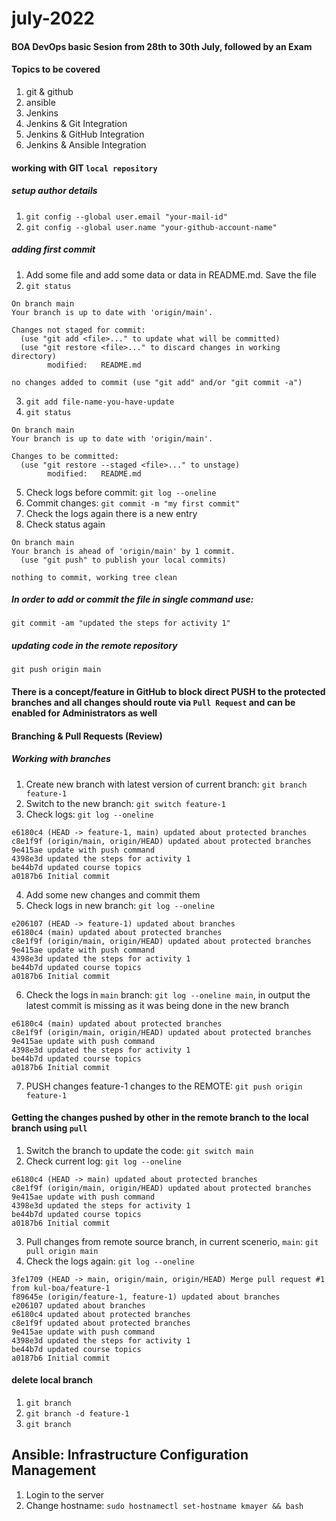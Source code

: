 # july-2022
#### BOA DevOps basic Sesion from 28th to 30th July, followed by an Exam
#### Topics to be covered
1. git & github
2. ansible
3. Jenkins
4. Jenkins & Git Integration
5. Jenkins & GitHub Integration
5. Jenkins & Ansible Integration

#### working with GIT `local repository`
##### setup author details
1. `git config --global user.email "your-mail-id"`
2. `git config --global user.name "your-github-account-name"`

##### adding first commit
1. Add some file and add some data or data in README.md. Save the file
2. `git status`
```
On branch main
Your branch is up to date with 'origin/main'.

Changes not staged for commit:
  (use "git add <file>..." to update what will be committed)
  (use "git restore <file>..." to discard changes in working directory)
        modified:   README.md

no changes added to commit (use "git add" and/or "git commit -a")
```
3. `git add file-name-you-have-update`
4. `git status`
```
On branch main
Your branch is up to date with 'origin/main'.

Changes to be committed:
  (use "git restore --staged <file>..." to unstage)
        modified:   README.md
```
5. Check logs before commit: `git log --oneline`
6. Commit changes: `git commit -m "my first commit"`
6. Check the logs again there is a new entry
6. Check status again
```
On branch main
Your branch is ahead of 'origin/main' by 1 commit.
  (use "git push" to publish your local commits)

nothing to commit, working tree clean
```
##### In order to add or commit the file in single command use:
```
git commit -am "updated the steps for activity 1"
```
##### updating code in the remote repository
```
git push origin main
```
#### There is a concept/feature in GitHub to block direct PUSH to the protected branches and all changes should route via `Pull Request` and can be enabled for Administrators as well
#### Branching & Pull Requests (Review)
##### Working with branches
1. Create new branch with latest version of current branch: `git branch feature-1`
2. Switch to the new branch: `git switch feature-1`
3. Check logs: `git log --oneline`
```
e6180c4 (HEAD -> feature-1, main) updated about protected branches
c8e1f9f (origin/main, origin/HEAD) updated about protected branches
9e415ae update with push command
4398e3d updated the steps for activity 1
be44b7d updated course topics
a0187b6 Initial commit
```
4. Add some new changes and commit them
5. Check logs in new branch: `git log --oneline`
```
e206107 (HEAD -> feature-1) updated about branches
e6180c4 (main) updated about protected branches
c8e1f9f (origin/main, origin/HEAD) updated about protected branches
9e415ae update with push command
4398e3d updated the steps for activity 1
be44b7d updated course topics
a0187b6 Initial commit
```
6. Check the logs in `main` branch: `git log --oneline main`, in output the latest commit is missing as it was being done in the new branch
```
e6180c4 (main) updated about protected branches
c8e1f9f (origin/main, origin/HEAD) updated about protected branches
9e415ae update with push command
4398e3d updated the steps for activity 1
be44b7d updated course topics
a0187b6 Initial commit
```
7. PUSH changes feature-1 changes to the REMOTE: `git push origin feature-1`
#### Getting the changes pushed by other in the remote branch to the local branch using `pull`
1. Switch the branch to update the code: `git switch main`
2. Check current log: `git log --oneline`
```
e6180c4 (HEAD -> main) updated about protected branches
c8e1f9f (origin/main, origin/HEAD) updated about protected branches
9e415ae update with push command
4398e3d updated the steps for activity 1
be44b7d updated course topics
a0187b6 Initial commit
```
3. Pull changes from remote source branch, in current scenerio, `main`: `git pull origin main`
4. Check the logs again: `git log --oneline`
```
3fe1709 (HEAD -> main, origin/main, origin/HEAD) Merge pull request #1 from kul-boa/feature-1
f89645e (origin/feature-1, feature-1) updated about branches
e206107 updated about branches
e6180c4 updated about protected branches
c8e1f9f updated about protected branches
9e415ae update with push command
4398e3d updated the steps for activity 1
be44b7d updated course topics
a0187b6 Initial commit
```
#### delete local branch
1. `git branch`
2. `git branch -d feature-1`
3. `git branch`

## Ansible: Infrastructure Configuration Management
1. Login to the server
2. Change hostname: `sudo hostnamectl set-hostname kmayer && bash`